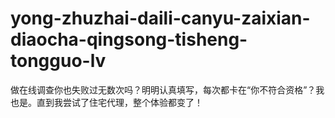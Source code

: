 # yong-zhuzhai-daili-canyu-zaixian-diaocha-qingsong-tisheng-tongguo-lv
做在线调查你也失败过无数次吗？明明认真填写，每次都卡在“你不符合资格”？我也是。直到我尝试了住宅代理，整个体验都变了！
